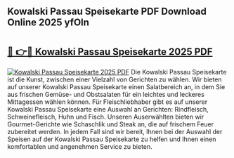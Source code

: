 ## Kowalski Passau Speisekarte PDF Download Online 2025 yfOln

# <h2><a href="http://gc9nmc.nevu.top/?p=Kowalski+Passau+Speisekarte">🔗 👉🔴 Kowalski Passau Speisekarte 2025 PDF</a></h2>

[![Kowalski Passau Speisekarte 2025 PDF](https://i.imgur.com/dBaPXMq.png)](http://gc9nmc.nevu.top/?p=Kowalski+Passau+Speisekarte)
Die Kowalski Passau Speisekarte ist die Kunst, zwischen einer Vielzahl von Gerichten zu wählen. Wir bieten auf unserer Kowalski Passau Speisekarte einen Salatbereich an, in dem Sie aus frischen Gemüse- und Obstsalaten für ein leichtes und leckeres Mittagessen wählen können. Für Fleischliebhaber gibt es auf unserer Kowalski Passau Speisekarte eine Auswahl an Gerichten: Rindfleisch, Schweinefleisch, Huhn und Fisch. Unseren Auserwählten bieten wir Gourmet-Gerichte wie Schaschlik und Steak an, die auf frischem Feuer zubereitet werden. In jedem Fall sind wir bereit, Ihnen bei der Auswahl der Speisen auf der Kowalski Passau Speisekarte zu helfen und Ihnen einen komfortablen und angenehmen Service zu bieten.
